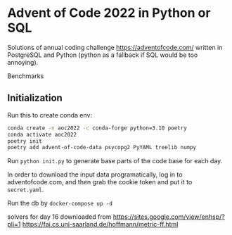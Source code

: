 # Advent of Code 2022 in Python or SQL

Solutions of annual coding challenge https://adventofcode.com/ written in PostgreSQL and Python 
(python as a fallback if SQL would be too annoying).

Benchmarks


## Initialization

Run this to create conda env:
```bash
conda create -n aoc2022 -c conda-forge python=3.10 poetry
conda activate aoc2022
poetry init
poetry add advent-of-code-data psycopg2 PyYAML treelib numpy
```

Run `python init.py` to generate base parts of the code base for each day.

In order to download the input data programatically, log in to adventofcode.com, and then grab the cookie token and put it to `secret.yaml`.

Run the db by `docker-compose up -d`

solvers for day 16 downloaded from
https://sites.google.com/view/enhsp/?pli=1
https://fai.cs.uni-saarland.de/hoffmann/metric-ff.html